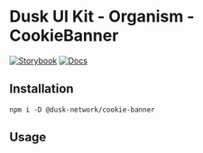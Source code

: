 # Dusk UI Kit - Organism - CookieBanner

[![Storybook](https://img.shields.io/badge/Storybook-Component_Playground-%23FF4785?style=flat&logo=storybook)](https://dusk-network.github.io/dusk-ui-kit/?path=/story/components-atoms-cookie-banner)
[![Docs](https://img.shields.io/badge/Documentation-%235E35CF?style=flat)](https://dusk-network.github.io/dusk-ui-kit/docs/components/atoms/cookie-banner)

## Installation

```
npm i -D @dusk-network/cookie-banner
```

## Usage

<!-- MARKDOWN-AUTO-DOCS:START (CODE:src=../../../examples/src/organisms/cookie-banner/CookieBanner_01.svelte) -->
<!-- MARKDOWN-AUTO-DOCS:END -->
